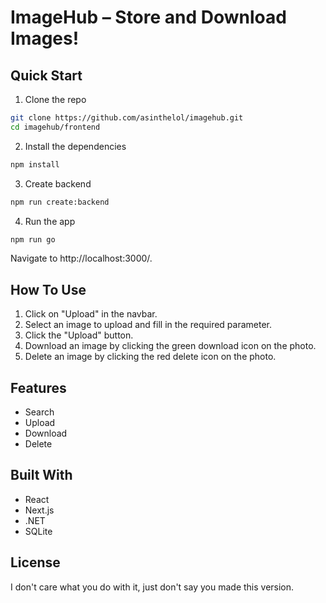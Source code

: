 # ImageHub – Store and Download Images!

## Quick Start

1. Clone the repo

```bash
git clone https://github.com/asinthelol/imagehub.git
cd imagehub/frontend
```

2. Install the dependencies

```bash
npm install
```

3. Create backend

```bash
npm run create:backend
```

4. Run the app

```bash
npm run go
```
Navigate to http://localhost:3000/.

## How To Use

1. Click on "Upload" in the navbar.
2. Select an image to upload and fill in the required parameter.
3. Click the "Upload" button.
4. Download an image by clicking the green download icon on the photo.
5. Delete an image by clicking the red delete icon on the photo.

## Features

- Search
- Upload
- Download
- Delete

## Built With

- React
- Next.js
- .NET
- SQLite

## License

I don't care what you do with it, just don't say you made this version.
